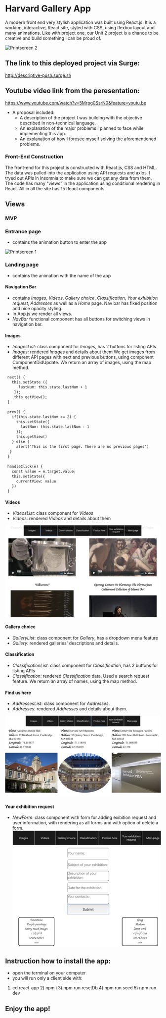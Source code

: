 # Harvard Gallery App
A modern front end very stylish application was built using React.js. It is a working, interactive, React site, styled with CSS, using flexbox layout and many animations.
Like with project one, our Unit 2 project is a chance to be creative and build something I can be proud of.

![Printscreen 2](/images/printscreen2.jpg)

## The link to this deployed project via Surge:
http://descriptive-push.surge.sh

## Youtube video link from the peresentation:
https://www.youtube.com/watch?v=5Mrpg0SsrN0&feature=youtu.be
- A proposal included:
	- A description of the project I was building with the objective described in non-technical language.
	- An explanation of the major problems I planned to face while implementing this app.
	- An explanation of how I foresee myself solving the aforementioned problems.

### Front-End Construction
The front-end for this project is constructed with React.js, CSS and HTML. 
The data was pulled into the application using API requests and axios. I tryed out APIs in insomnia to make sure we can get any data from them.
The code has many "views" in the application using conditional rendering in React. All in all the site has 15 React components. 

## Views

### MVP

### Entrance page
- contains the animation button to enter the app

![Printscreen 1](/images/printscreen1.jpg)

### Landing page
- contains the animation with the name of the app

#### Navigation Bar
- contains _Images_, _Videos_, _Gallery choice_, _Classification_, _Your exhibition request_, _Addresses_ as well as a _Home_ page. Nav bar has fixed position and nice opacity styling. 
- In App.js we render all views.
- _NavBar_ functional component has all buttons for switching views in navigation bar.

#### Images
- _ImagesList_: class component for _Images_, has 2 buttons for listing APIs 
- _Images_: rendered _Images_ and details about them
We get images from different API pages with next and previous buttons, using component ComponentDidUpdate. 
We return an array of images, using the map method.  

```
 next() {
   this.setState ({
      lastNum: this.state.lastNum + 1
    });
    this.getView();
 }

 prev() {
   if(this.state.lastNum >= 2) {
     this.setState({
       lastNum: this.state.lastNum - 1
     });
     this.getView()
   } else {
     alert('This is the first page. There are no previous pages')
  }
 }

 handleClick(e) {
   const value = e.target.value;
   this.setState({
     currentView: value
   })
 }
```
#### Videos
- _VideosList_: class component for _Videos_
- _Videos_: rendered _Videos_ and details about them

![Printscreen 3](/images/printscreen3.jpg)

#### Gallery choice
- _GalleryList_: class component for _Gallery_, has a dropdown menu feature
- _Gallery_: rendered galleries' descriptions and details.

#### Classification
- _ClassificationList_: class component for _Classification_, has 2 buttons for listing APIs 
- _Classification_: rendered _Classification_ data.
Used a search request feature. We return an array of names, using the map method. 

#### Find us here
- _AddressesList_: class component for _Addresses_.
- _Addresses_: rendered _Addresses_ and details about them.

![Printscreen 4](/images/printscreen4.jpg)

#### Your exhibition request
- _NewForm_: class component with form for adding exibition request and user information, with rendering as all forms and with option of delete a form.
![Printscreen 5](/images/printscreen5.jpg)

##                          Instruction how to install the app:
- open the terminal on your computer
- you will run only a client side with: 
1) cd react-app 2) npm i 3) npm run resetDb 4) npm run seed 5) npm run dev

## Enjoy the app!


